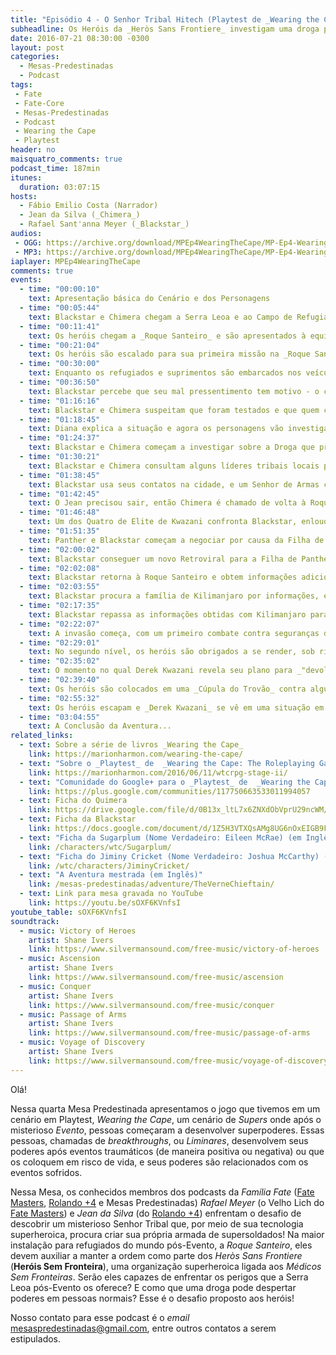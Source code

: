 ```yaml
---
title: "Episódio 4 - O Senhor Tribal Hitech (Playtest de _Wearing the Cape_)"
subheadline: Os Heróis da _Heròs Sans Frontiere_ investigam uma droga provocadora de _Limiares_ no mundo Pós-Evento, usando seus superpoderes e habilides!
date: 2016-07-21 08:30:00 -0300
layout: post
categories:
  - Mesas-Predestinadas
  - Podcast
tags:
 - Fate
 - Fate-Core
 - Mesas-Predestinadas
 - Podcast
 - Wearing the Cape
 - Playtest
header: no
maisquatro_comments: true 
podcast_time: 187min
itunes:
  duration: 03:07:15
hosts:
  - Fábio Emilio Costa (Narrador)
  - Jean da Silva (_Chimera_)
  - Rafael Sant'anna Meyer (_Blackstar_)
audios:
 - OGG: https://archive.org/download/MPEp4WearingTheCape/MP-Ep4-WearingTheCape.ogg
 - MP3: https://archive.org/download/MPEp4WearingTheCape/MP-Ep4-WearingTheCape.mp3
iaplayer: MPEp4WearingTheCape
comments: true
events:
  - time: "00:00:10"
    text: Apresentação básica do Cenário e dos Personagens
  - time: "00:05:44"
    text: Blackstar e Chimera chegam a Serra Leoa e ao Campo de Refugiados _Roque Santeiro_
  - time: "00:11:41"
    text: Os heróis chegam a _Roque Santeiro_ e são apresentados à equipe já estabelecida da _Heròs Sans Frontiere_
  - time: "00:21:04"
    text: Os heróis são escalado para sua primeira missão na _Roque Santeiro_
  - time: "00:30:00"
    text: Enquanto os refugiados e suprimentos são embarcados nos veículos de transportes, Blackstar tem um mal pressentimento
  - time: "00:36:50"
    text: Blackstar percebe que seu mal pressentimento tem motivo - o combo é atacado!
  - time: "01:16:16"
    text: Blackstar e Chimera suspeitam que foram testados e que quem criou Chimera pode estar envolvido
  - time: "01:18:45"
    text: Diana explica a situação e agora os personagens vão investigar sobre o Cientista Maluco local
  - time: "01:24:37"
    text: Blackstar e Chimera começam a investigar sobre a Droga que provoca Limiares
  - time: "01:30:21"
    text: Blackstar e Chimera consultam alguns líderes tribais locais por pistas relativas a Derek Kwazani
  - time: "01:38:45"
    text: Blackstar usa seus contatos na cidade, e um Senhor de Armas conhecido dela oferece pistas sobre um _Witch Doctor_ local vendedor da Droga do Limiar
  - time: "01:42:45"
    text: O Jean precisou sair, então Chimera é chamado de volta à Roque Santeiro enquanto Blackstar questiona o _Witch Doctor_
  - time: "01:46:48"
    text: Um dos Quatro de Elite de Kwazani confronta Blackstar, enlouquecendo ao citar "pai e filho"
  - time: "01:51:35"
    text: Panther e Blackstar começam a negociar por causa da Filha de Panther 
  - time: "02:00:02"
    text: Blackstar conseguer um novo Retroviral para a Filha de Panther
  - time: "02:02:08"
    text: Blackstar retorna à Roque Santeiro e obtem informações adicionais sobre a Elite de Derek Kwazani
  - time: "02:03:55"
    text: Blackstar procura a família de Kilimanjaro por informações, e acaba encontrando a mesma
  - time: "02:17:35"
    text: Blackstar repassa as informações obtidas com Kilimanjaro para Diana, e começa a preparar-se o ataque
  - time: "02:22:07"
    text: A invasão começa, com um primeiro combate contra seguranças da base de Kwazani
  - time: "02:29:01"
    text: No segundo nível, os heróis são obrigados a se render, sob risco da morte de Jiminy Cricket (que apesar de herói, tem o tamanho de uma criança de nove anos!)
  - time: "02:35:02"
    text: O momento no qual Derek Kwazani revela seu plano para _"devolver a África a seu lugar de respeito"_
  - time: "02:39:40"
    text: Os heróis são colocados em uma _Cúpula do Trovão_ contra alguns Limiares ensandecidos
  - time: "02:55:32"
    text: Os heróis escapam e _Derek Kwazani_ se vê em uma situação em que tem que negociar sua rendição
  - time: "03:04:55"
    text: A Conclusão da Aventura...
related_links:
  - text: Sobre a série de livros _Wearing the Cape_
    link: https://marionharmon.com/wearing-the-cape/
  - text: "Sobre o _Playtest_ de  _Wearing the Cape: The Roleplaying Game_"
    link: https://marionharmon.com/2016/06/11/wtcrpg-stage-ii/
  - text: "Comunidade do Google+ para o _Playtest_ de  _Wearing the Cape: The Roleplaying Game_"
    link: https://plus.google.com/communities/117750663533011994057
  - text: Ficha do Quimera
    link: https://drive.google.com/file/d/0B13x_ltL7x6ZNXdObVprU29ncWM/view?usp=sharing
  - text: Ficha da Blackstar
    link: https://docs.google.com/document/d/1Z5H3VTXQsAMg8UG6nOxEIGB9F9kBsoNM4ohucRE9XWg/edit?usp=sharing
  - text: "Ficha da Sugarplum (Nome Verdadeiro: Eileen McRae) (em Inglês)"
    link: /characters/wtc/Sugarplum/
  - text: "Ficha do Jiminy Cricket (Nome Verdadeiro: Joshua McCarthy) (em Inglês)"
    link: /wtc/characters/JiminyCricket/
  - text: "A Aventura mestrada (em Inglês)"
    link: /mesas-predestinadas/adventure/TheVerneChieftain/
  - text: Link para mesa gravada no YouTube
    link: https://youtu.be/sOXF6KVnfsI
youtube_table: sOXF6KVnfsI
soundtrack:
  - music: Victory of Heroes
    artist: Shane Ivers
    link: https://www.silvermansound.com/free-music/victory-of-heroes
  - music: Ascension
    artist: Shane Ivers
    link: https://www.silvermansound.com/free-music/ascension
  - music: Conquer
    artist: Shane Ivers
    link: https://www.silvermansound.com/free-music/conquer
  - music: Passage of Arms
    artist: Shane Ivers
    link: https://www.silvermansound.com/free-music/passage-of-arms
  - music: Voyage of Discovery
    artist: Shane Ivers
    link: https://www.silvermansound.com/free-music/voyage-of-discovery
---
```


Olá!

Nessa quarta Mesa Predestinada apresentamos o jogo que tivemos em um cenário em Playtest, _Wearing the Cape_, um cenário de _Supers_ onde após o misterioso _Evento_, pessoas começaram a desenvolver superpoderes. Essas pessoas, chamadas de _breakthroughs_, ou _Liminares_, desenvolvem seus poderes após eventos traumáticos (de maneira positiva ou negativa) ou que os coloquem em risco de vida, e seus poderes são relacionados com os eventos sofridos.

Nessa Mesa, os conhecidos membros dos podcasts da _Família Fate_ ([Fate Masters][fatemasters], [Rolando +4][rolandomaisquatro] e Mesas Predestinadas) _Rafael Meyer_ (o Velho Lich do [Fate Masters][fatemasters]) e _Jean da Silva_ (do [Rolando +4][rolandomaisquatro]) enfrentam o desafio de descobrir um misterioso Senhor Tribal que, por meio de sua tecnologia superheroica, procura criar sua própria armada de supersoldados! Na maior instalação para refugiados do mundo pós-Evento, a _Roque Santeiro_, eles devem auxiliar a manter a ordem como parte dos _Heròs Sans Frontiere_ (__Heróis Sem Fronteira__), uma organização superheroica ligada aos _Médicos Sem Fronteiras_. Serão eles capazes de enfrentar os perigos que a Serra Leoa pós-Evento os oferece? E como que uma droga pode despertar poderes em pessoas normais? Esse é o desafio proposto aos heróis!

Nosso contato para esse podcast é o _email_ <mesaspredestinadas@gmail.com>, entre outros contatos a serem estipulados.


[fatemasters]: http://fatemasters.github.io
[rolandomaisquatro]: http://rolandomaisquatro.github.io
